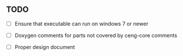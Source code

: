TODO
---------------------------------------

- [ ] Ensure that executable can run on windows 7 or newer

- [ ] Doxygen comments for parts not covered by ceng-core comments

- [ ] Proper design document

